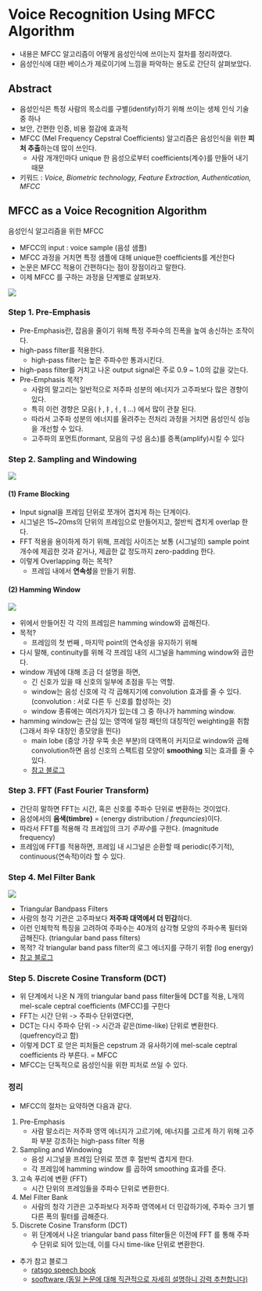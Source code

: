 # Voice Recognition Using MFCC Algorithm

- 내용은 MFCC 알고리즘이 어떻게 음성인식에 쓰이는지 절차를 정리하였다.
- 음성인식에 대한 베이스가 제로이기에 느낌을 파악하는 용도로 간단히 살펴보았다.

## Abstract
- 음성인식은 특정 사람의 목소리를 구별(identify)하기 위해 쓰이는 생체 인식 기술 중 하나
- 보안, 간편한 인증, 비용 절감에 효과적
- MFCC (Mel Frequency Cepstral Coefficients) 알고리즘은 음성인식을 위한 **피처 추출**하는데 많이 쓰인다.
	- 사람 개개인마다 unique 한 음성으로부터 coefficients(계수)를 만들어 내기 때문
- 키워드 : *Voice, Biometric technology, Feature Extraction, Authentication, MFCC*

## MFCC as a Voice Recognition Algorithm
음성인식 알고리즘을 위한  MFCC

- MFCC의 input : voice sample (음성 샘플)
- MFCC 과정을 거치면 특정 샘플에 대해 unique한 coefficients를 계산한다
- 논문은 MFCC 적용이 간편하다는 점이 장점이라고 말한다.
- 이제 MFCC 를 구하는 과정을 단계별로 살펴보자.

![](https://postfiles.pstatic.net/MjAxOTA5MjhfMTE2/MDAxNTY5NjA2NzY2NDE1.OEBQ-Z4ErdCDAj6zhrhY0ka_wwtvamNbKIkJiyn__-wg.BzjZoQkvfr6pjvSXjQUabyGaAeoMdYfS6QNPgQEVpx4g.PNG.sooftware/image.png?type=w773)

### Step 1. Pre-Emphasis
- Pre-Emphasis란, 잡음을 줄이기 위해 특정 주파수의 진폭을 높여 송신하는 조작이다.
- high-pass filter를 적용한다.
	- high-pass filter는 높은 주파수만 통과시킨다.
- high-pass filter를 거치고 나온 output signal은 주로 0.9 ~ 1.0의 값을 갖는다.
- Pre-Emphasis 목적?
	- 사람의 말고리는 일반적으로 저주파 성분의 에너지가 고주파보다 많은 경향이 있다.
	- 특히 이런 경향은 모음(ㅏ,ㅑ,ㅓ,ㅕ...) 에서 많이 관찰 된다.
	- 따라서 고주파 성분의 에너지를 올려주는 전처리 과정을 거치면 음성인식 성능을 개선할 수 있다.
	- 고주파의 포먼트(formant, 모음의 구성 음소)를 증폭(amplify)시킬 수 있다

### Step 2. Sampling and Windowing
![](https://www.researchgate.net/profile/Jason_Filos/publication/267779604/figure/fig3/AS:341695808983045@1458478037309/Frame-blocking-in-a-typical-MFCC-extraction-algorithm.png)

#### (1) Frame Blocking
- Input signal을 프레임 단위로 쪼개어 겹치게 하는 단계이다.
- 시그널은 15~20ms의 단위의 프레임으로 만들어지고, 절반씩 겹치게 overlap 한다.
- FFT 적용을 용이하게 하기 위해, 프레임 사이즈는 보통 (시그널의) sample point 개수에 제곱한 것과 같거나, 제곱한 값 정도까지 zero-padding 한다.
- 이렇게 Overlapping 하는 목적?
	- 프레임 내에서 **연속성**을 만들기 위함.
#### (2) Hamming Window
![](https://i.imgur.com/tHPxKTg.png)
- 위에서 만들어진 각 각의 프레임은 hamming window와 곱해진다.
- 목적?
	- 프레임의 첫 번째 , 마지막 point의 연속성을 유지하기 위해
- 다시 말해, continuity를 위해 각 프레임 내의 시그널을 hamming window와 곱한다.
- window 개념에 대해 조금 더 설명을 하면,
	- 긴 신호가 있을 때 신호의 일부에 초점을 두는 역할.
	- window는 음성 신호에 각 각 곱해지기에 convolution 효과를 줄 수 있다. (convolution :  서로 다른 두 신호를 합성하는 것)
	- window  종류에는 여러가지가 있는데 그 중 하나가 hamming window.
- hamming window는 관심 있는 영역에 일정 패턴의 대칭적인 weighting을 취함  (그래서 좌우 대칭인 종모양을 띈다)
	-  main lobe (중앙 가장 우뚝 솟은 부분)의 대역폭이 커지므로 window와 곱해 convolution하면 음성 신호의 스펙트럼 모양이 **smoothing** 되는 효과를 줄 수 있다.
	- [참고 블로그](https://deepinlife.tistory.com/10)

### Step 3. FFT (Fast Fourier Transform)
- 간단히 말하면 FFT는 시간, 혹은 신호를 주파수 단위로 변환하는 것이었다.
- 음성에서의 **음색(timbre)** = (energy distribution /  *frequncies*)이다.
- 따라서 FFT를 적용해 각 프레임의 크기 *주파수*를 구한다. (magnitude frequency)
- 프레임에 FFT를 적용하면, 프레임 내 시그널은 순환할 때 periodic(주기적), continuous(연속적)이라 할 수 있다.

### Step 4. Mel Filter Bank
![](https://blog.kakaocdn.net/dn/Qrpr1/btqwOA3zq1T/mLbjjVrkRG3QUvnAmYKpX1/img.png)
- Triangular Bandpass Filters
- 사람의 청각 기관은 고주파보다 **저주파 대역에서 더 민감**하다.
- 이런 인체학적 특징을 고려하여 주파수는 40개의 삼각형 모양의 주파수폭 필터와 곱해진다. (triangular band pass filters)
- 목적? 각 triangular band pass filter의 로그 에너지를 구하기 위함 (log energy)
- [참고 블로그](https://ahnjg.tistory.com/47)

### Step 5. Discrete Cosine Transform (DCT)
- 위 단계에서 나온 N 개의 triangular band pass filter들에 DCT를 적용, L개의 mel-scale ceptral coefficients (MFCC)를 구한다
- FFT는 시간 단위 -> 주파수 단위였다면,
- DCT는 다시 주파수 단위 -> 시간과 같은(time-like) 단위로 변환한다. (quefrency라고 함)
- 이렇게 DCT 로 얻은 피처들은 cepstrum 과 유사하기에 mel-scale ceptral coefficients 라 부른다. = MFCC
- MFCC는 단독적으로 음성인식을 위한 피처로 쓰일 수 있다.

### 정리
-  MFCC의 절차는 요약하면 다음과 같다.
1. Pre-Emphasis
	- 사람 말소리는 저주파 영역 에너지가 고르기에, 에너지를 고르게 하기 위해 고주파 부분 강조하는 high-pass filter 적용
  2. Sampling and Windowing
	 - 음성 시그널을 프레임 단위로 쪼갠 후 절반씩 겹치게 한다.
	 - 각 프레임에 hamming window 를 곱하여 smoothing 효과를 준다.
  3. 고속 푸리에 변환 (FFT)
	   - 시간 단위의 프레임들을 주파수 단위로 변환한다.
  4.  Mel Filter Bank
	   - 사람의 청각 기관은 고주파보다 저주파 영역에서 더 민감하기에, 주파수 크기 별 다른 폭의 필터를 곱해준다.
  5. Discrete Cosine Transform (DCT)
	  - 위 단계에서 나온 triangular band pass filter들은 이전에 FFT 를 통해 주파수 단위로 되어 있는데, 이를 다시 time-like 단위로 변환한다.
  

+ 추가 참고 블로그
  - [ratsgo speech book](https://ratsgo.github.io/speechbook/docs/fe/mfcc)
  - [sooftware (동일 논문에 대해 직관적으로 자세히 설명하니 강력 추천합니다)](https://blog.naver.com/sooftware/221661644808)

